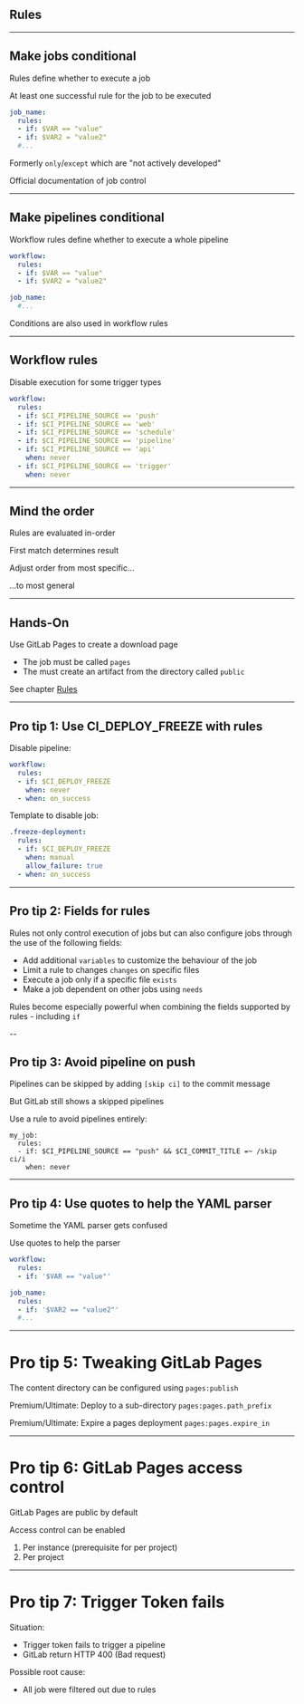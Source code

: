 <!-- .slide: id="gitlab_rules" class="vertical-center" -->

<i class="fa-duotone fa-book-section fa-8x fa-duotone-colors" style="float: right; color: grey;"></i>

## Rules

---

## Make jobs conditional

Rules [](https://docs.gitlab.com/ee/ci/yaml/#rules) define whether to execute a job

At least one successful rule for the job to be executed

```yaml
job_name:
  rules:
  - if: $VAR == "value"
  - if: $VAR2 = "value2"
  #...
```

Formerly `only`/`except` [](https://docs.gitlab.com/ee/ci/yaml/#only--except) which are "not actively developed"

Official documentation of job control [](https://docs.gitlab.com/ee/ci/jobs/job_control.html)

---

## Make pipelines conditional

Workflow rules [](https://docs.gitlab.com/ee/ci/yaml/#workflow) define whether to execute a whole pipeline

```yaml
workflow:
  rules:
  - if: $VAR == "value"
  - if: $VAR2 = "value2"

job_name:
  #...
```

Conditions are also used in workflow rules 

---

## Workflow rules

Disable execution for some trigger types

```yaml
workflow:
  rules:
  - if: $CI_PIPELINE_SOURCE == 'push'
  - if: $CI_PIPELINE_SOURCE == 'web'
  - if: $CI_PIPELINE_SOURCE == 'schedule'
  - if: $CI_PIPELINE_SOURCE == 'pipeline'
  - if: $CI_PIPELINE_SOURCE == 'api'
    when: never
  - if: $CI_PIPELINE_SOURCE == 'trigger'
    when: never
```

---

## Mind the order

Rules are evaluated in-order

First match determines result

Adjust order from most specific...

...to most general

---

## Hands-On

Use GitLab Pages to create a download page [](https://docs.gitlab.com/ee/user/project/pages/)

- The job must be called `pages` [](https://docs.gitlab.com/ee/ci/yaml/#pages)
- The must create an artifact from the directory called `public`

See chapter [Rules](/hands-on/2025-05-14/130_rules/exercise/)

---

## Pro tip 1: Use CI_DEPLOY_FREEZE with rules

Disable pipeline:

```yaml
workflow:
  rules:
  - if: $CI_DEPLOY_FREEZE
    when: never
  - when: on_success
```

Template to disable job:

```yaml
.freeze-deployment:
  rules:
  - if: $CI_DEPLOY_FREEZE
    when: manual
    allow_failure: true
  - when: on_success
```

---

## Pro tip 2: Fields for rules

Rules not only control execution of jobs but can also configure jobs through the use of the following fields:

- Add additional `variables` [](https://docs.gitlab.com/ee/ci/yaml/#rulesvariables) to customize the behaviour of the job
- Limit a rule to changes `changes` [](https://docs.gitlab.com/ee/ci/yaml/#ruleschanges) on specific files
- Execute a job only if a specific file `exists` [](https://docs.gitlab.com/ee/ci/yaml/#rulesexists)
- Make a job dependent on other jobs using `needs` [](https://docs.gitlab.com/ee/ci/yaml/#rulesneeds)

Rules become especially powerful when combining the fields supported by rules - including `if`

--

## Pro tip 3: Avoid pipeline on push

Pipelines can be skipped by adding `[skip ci]` to the commit message

But GitLab still shows a skipped pipelines

Use a rule to avoid pipelines entirely:

```
my_job:
  rules:
  - if: $CI_PIPELINE_SOURCE == "push" && $CI_COMMIT_TITLE =~ /skip ci/i
    when: never
```

---

## Pro tip 4: Use quotes to help the YAML parser

Sometime the YAML parser gets confused

Use quotes to help the parser

```yaml
workflow:
  rules:
  - if: '$VAR == "value"'

job_name:
  rules:
  - if: '$VAR2 == "value2"'
  #...
```

---

# Pro tip 5: Tweaking GitLab Pages

The content directory can be configured using `pages:publish` [](https://docs.gitlab.com/ee/ci/yaml/#pagespublish)

Premium/Ultimate: Deploy to a sub-directory `pages:pages.path_prefix` [](https://docs.gitlab.com/ee/ci/yaml/#pagespagespath_prefix)

Premium/Ultimate: Expire a pages deployment `pages:pages.expire_in` [](https://docs.gitlab.com/ee/ci/yaml/#pagespagesexpire_in)

---

# Pro tip 6: GitLab Pages access control

GitLab Pages are public by default

Access control can be enabled

1. Per instance [](https://docs.gitlab.com/ee/administration/pages/index.html#access-control) (prerequisite for per project)
1. Per project [](https://docs.gitlab.com/ee/user/project/pages/pages_access_control.html)

---

# Pro tip 7: Trigger Token fails

Situation:

- Trigger token fails to trigger a pipeline
- GitLab return HTTP 400 (Bad request)

Possible root cause:

- All job were filtered out due to rules
